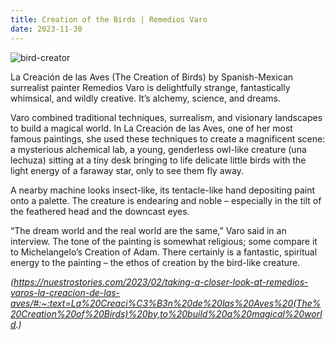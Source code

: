 ```yaml
---
title: Creation of the Birds | Remedios Varo
date: 2023-11-30
---
```


![bird-creator](../bird-creator.webp)

La Creación de las Aves (The Creation of Birds) by Spanish-Mexican surrealist painter Remedios Varo is delightfully strange, fantastically whimsical, and wildly creative. It’s alchemy, science, and dreams.

Varo combined traditional techniques, surrealism, and visionary landscapes to build a magical world. In La Creación de las Aves, one of her most famous paintings, she used these techniques to create a magnificent scene: a mysterious alchemical lab, a young, genderless owl-like creature (una lechuza) sitting at a tiny desk bringing to life delicate little birds with the light energy of a faraway star, only to see them fly away.

A nearby machine looks insect-like, its tentacle-like hand depositing paint onto a palette. The creature is endearing and noble – especially in the tilt of the feathered head and the downcast eyes.

“The dream world and the real world are the same,” Varo said in an interview. The tone of the painting is somewhat religious; some compare it to Michelangelo’s Creation of Adam. There certainly is a fantastic, spiritual energy to the painting – the ethos of creation by the bird-like creature.

_(https://nuestrostories.com/2023/02/taking-a-closer-look-at-remedios-varos-la-creacion-de-las-aves/#:~:text=La%20Creaci%C3%B3n%20de%20las%20Aves%20(The%20Creation%20of%20Birds)%20by,to%20build%20a%20magical%20world.)_
